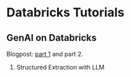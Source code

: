 # Databricks Tutorials

## GenAI on Databricks
Blogpost: [part 1](https://medium.com/p/fda3f4553ec0) and part 2.

1. Structured Extraction with LLM
